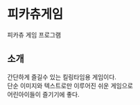 # 피카츄게임
피카츄 게임 프로그램
## 소개
간단하게 즐길수 있는 킬링타임용 게임이다.   
단순 이미지와 텍스트로만 이루어진 쉬운 게임으로   
어린아이들이 즐기기에 좋다.   
